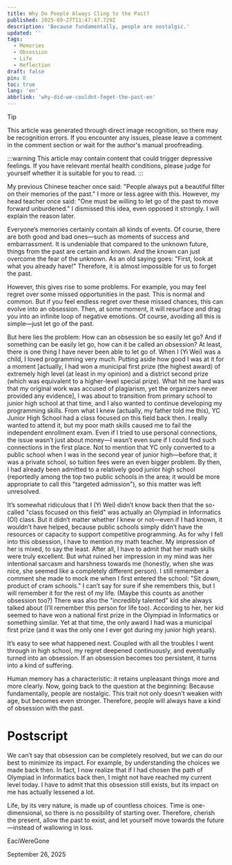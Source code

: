 ```yaml
---
title: Why Do People Always Cling to the Past?
published: 2025-09-27T11:47:47.729Z
description: 'Because fundamentally, people are nostalgic.'
updated: ''
tags:
  - Memories
  - Obsession
  - Life
  - Reflection
draft: false
pin: 0
toc: true
lang: 'en'
abbrlink: 'why-did-we-couldnt-foget-the-past-en'
---
```

> [!TIP]
> This article was generated through direct image recognition, so there may be recognition errors.
> If you encounter any issues, please leave a comment in the comment section or wait for the author's manual proofreading.

:::warning
This article may contain content that could trigger depressive feelings. If you have relevant mental health conditions, please judge for yourself whether it is suitable for you to read.
:::

My previous Chinese teacher once said: "People always put a beautiful filter on their memories of the past." I more or less agree with this. However, my head teacher once said: "One must be willing to let go of the past to move forward unburdened." I dismissed this idea, even opposed it strongly. I will explain the reason later.

Everyone’s memories certainly contain all kinds of events. Of course, there are both good and bad ones—such as moments of success and embarrassment. It is undeniable that compared to the unknown future, things from the past are certain and known. And the known can just overcome the fear of the unknown. As an old saying goes: "First, look at what you already have!" Therefore, it is almost impossible for us to forget the past.

However, this gives rise to some problems. For example, you may feel regret over some missed opportunities in the past. This is normal and common. But if you feel endless regret over these missed chances, this can evolve into an obsession. Then, at some moment, it will resurface and drag you into an infinite loop of negative emotions. Of course, avoiding all this is simple—just let go of the past.

But here lies the problem: How can an obsession be so easily let go? And if something can be easily let go, how can it be called an obsession? At least, there is one thing I have never been able to let go of. When I (Yi Wei) was a child, I loved programming very much. Putting aside how good I was at it for a moment [actually, I had won a municipal first prize (the highest award) of extremely high level (at least in my opinion) and a district second prize (which was equivalent to a higher-level special prize). What hit me hard was that my original work was accused of plagiarism, yet the organizers never provided any evidence], I was about to transition from primary school to junior high school at that time, and I also wanted to continue developing my programming skills. From what I knew (actually, my father told me this), YC Junior High School had a class focused on this field back then. I really wanted to attend it, but my poor math skills caused me to fail the independent enrollment exam. Even if I tried to use personal connections, the issue wasn’t just about money—I wasn’t even sure if I could find such connections in the first place. Not to mention that YC only converted to a public school when I was in the second year of junior high—before that, it was a private school, so tuition fees were an even bigger problem. By then, I had already been admitted to a relatively good junior high school (reportedly among the top two public schools in the area; it would be more appropriate to call this "targeted admission"), so this matter was left unresolved.

It’s somewhat ridiculous that I (Yi Wei) didn’t know back then that the so-called "class focused on this field" was actually an Olympiad in Informatics (OI) class. But it didn’t matter whether I knew or not—even if I had known, it wouldn’t have helped, because public schools simply didn’t have the resources or capacity to support competitive programming. As for why I fell into this obsession, I have to mention my math teacher. My impression of her is mixed, to say the least. After all, I have to admit that her math skills were truly excellent. But what ruined her impression in my mind was her intentional sarcasm and harshness towards me (honestly, when she was nice, she seemed like a completely different person). I still remember a comment she made to mock me when I first entered the school: "Sit down, product of cram schools." I can’t say for sure if she remembers this, but I will remember it for the rest of my life. (Maybe this counts as another obsession too?) There was also the "incredibly talented" kid she always talked about (I’ll remember this person for life too). According to her, her kid seemed to have won a national first prize in the Olympiad in Informatics or something similar. Yet at that time, the only award I had was a municipal first prize (and it was the only one I ever got during my junior high years).

It’s easy to see what happened next. Coupled with all the troubles I went through in high school, my regret deepened continuously, and eventually turned into an obsession. If an obsession becomes too persistent, it turns into a kind of suffering.

Human memory has a characteristic: it retains unpleasant things more and more clearly. Now, going back to the question at the beginning: Because fundamentally, people are nostalgic. This trait not only doesn’t weaken with age, but becomes even stronger. Therefore, people will always have a kind of obsession with the past.

# Postscript
We can’t say that obsession can be completely resolved, but we can do our best to minimize its impact. For example, by understanding the choices we made back then. In fact, I now realize that if I had chosen the path of Olympiad in Informatics back then, I might not have reached my current level today. I have to admit that this obsession still exists, but its impact on me has actually lessened a lot.

Life, by its very nature, is made up of countless choices. Time is one-dimensional, so there is no possibility of starting over. Therefore, cherish the present, allow the past to exist, and let yourself move towards the future—instead of wallowing in loss.

EaciWereGone

September 26, 2025
